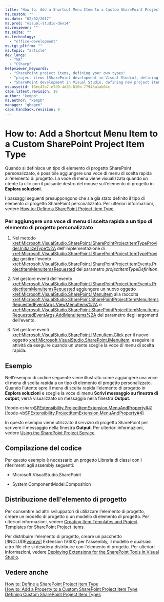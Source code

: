 ```yaml
---
title: "How to: Add a Shortcut Menu Item to a Custom SharePoint Project Item Type | Microsoft Docs"
ms.custom: ""
ms.date: "02/02/2017"
ms.prod: "visual-studio-dev14"
ms.reviewer: ""
ms.suite: ""
ms.technology: 
  - "office-development"
ms.tgt_pltfrm: ""
ms.topic: "article"
dev_langs: 
  - "VB"
  - "CSharp"
helpviewer_keywords: 
  - "SharePoint project items, defining your own types"
  - "project items [SharePoint development in Visual Studio], defining your own types"
  - "SharePoint development in Visual Studio, defining new project item types"
ms.assetid: f6ec47a7-e7d9-4e26-810b-77943a1ab04c
caps.latest.revision: 10
author: "kempb"
ms.author: "kempb"
manager: "ghogen"
caps.handback.revision: 9
---
```

# How to: Add a Shortcut Menu Item to a Custom SharePoint Project Item Type
  Quando si definisce un tipo di elemento di progetto SharePoint personalizzato, è possibile aggiungere una voce di menu di scelta rapida all'elemento di progetto.  La voce di menu viene visualizzata quando un utente fa clic con il pulsante destro del mouse sull'elemento di progetto in **Esplora soluzioni**.  
  
 I passaggi seguenti presuppongono che sia già stato definito il tipo di elemento di progetto SharePoint personalizzato.  Per ulteriori informazioni, vedere [How to: Define a SharePoint Project Item Type](../sharepoint/how-to-define-a-sharepoint-project-item-type.md).  
  
### Per aggiungere una voce di menu di scelta rapida a un tipo di elemento di progetto personalizzato  
  
1.  Nel metodo <xref:Microsoft.VisualStudio.SharePoint.ISharePointProjectItemTypeProvider.InitializeType%2A> dell'implementazione di <xref:Microsoft.VisualStudio.SharePoint.ISharePointProjectItemTypeProvider> gestire l'evento <xref:Microsoft.VisualStudio.SharePoint.ISharePointProjectItemEvents.ProjectItemMenuItemsRequested> del parametro *projectItemTypeDefinition*.  
  
2.  Nel gestore eventi dell'evento <xref:Microsoft.VisualStudio.SharePoint.ISharePointProjectItemEvents.ProjectItemMenuItemsRequested> aggiungere un nuovo oggetto <xref:Microsoft.VisualStudio.SharePoint.IMenuItem> alla raccolta <xref:Microsoft.VisualStudio.SharePoint.SharePointProjectItemMenuItemsRequestedEventArgs.ViewMenuItems%2A> o <xref:Microsoft.VisualStudio.SharePoint.SharePointProjectItemMenuItemsRequestedEventArgs.AddMenuItems%2A> del parametro degli argomenti dell'evento.  
  
3.  Nel gestore eventi <xref:Microsoft.VisualStudio.SharePoint.IMenuItem.Click> per il nuovo oggetto <xref:Microsoft.VisualStudio.SharePoint.IMenuItem>, eseguire le attività da eseguire quando un utente sceglie la voce di menu di scelta rapida.  
  
## Esempio  
 Nell'esempio di codice seguente viene illustrato come aggiungere una voce di menu di scelta rapida a un tipo di elemento di progetto personalizzato.  Quando l'utente apre il menu di scelta rapida l'elemento di progetto in **Esplora soluzioni** e sceglie la voce di menu **Scrivi messaggio su finestra di output**, verrà visualizzato un messaggio nella finestra **Output**.  
  
 [!code-csharp[SPExtensibility.ProjectItemExtension.MenuAndProperty#4](../snippets/csharp/VS_Snippets_OfficeSP/spextensibility.projectitemextension.menuandproperty/cs/extension/projectitemtypemenu.cs#4)]
 [!code-vb[SPExtensibility.ProjectItemExtension.MenuAndProperty#4](../snippets/visualbasic/VS_Snippets_OfficeSP/spextensibility.projectitemextension.menuandproperty/vb/extension/projectitemtypemenu.vb#4)]  
  
 In questo esempio viene utilizzato il servizio di progetto SharePoint per scrivere il messaggio nella finestra **Output**.  Per ulteriori informazioni, vedere [Using the SharePoint Project Service](../sharepoint/using-the-sharepoint-project-service.md).  
  
## Compilazione del codice  
 Per questo esempio è necessario un progetto Libreria di classi con i riferimenti agli assembly seguenti:  
  
-   Microsoft.VisualStudio.SharePoint  
  
-   System.ComponentModel.Composition  
  
## Distribuzione dell'elemento di progetto  
 Per consentire ad altri sviluppatori di utilizzare l'elemento di progetto, creare un modello di progetto o un modello di elemento di progetto.  Per ulteriori informazioni, vedere [Creating Item Templates and Project Templates for SharePoint Project Items](../sharepoint/creating-item-templates-and-project-templates-for-sharepoint-project-items.md).  
  
 Per distribuire l'elemento di progetto, creare un pacchetto [!INCLUDE[vsprvs](../sharepoint/includes/vsprvs-md.md)] Extension \(VSIX\) per l'assembly, il modello e qualsiasi altro file che si desidera distribuire con l'elemento di progetto.  Per ulteriori informazioni, vedere [Deploying Extensions for the SharePoint Tools in Visual Studio](../sharepoint/deploying-extensions-for-the-sharepoint-tools-in-visual-studio.md).  
  
## Vedere anche  
 [How to: Define a SharePoint Project Item Type](../sharepoint/how-to-define-a-sharepoint-project-item-type.md)   
 [How to: Add a Property to a Custom SharePoint Project Item Type](../sharepoint/how-to-add-a-property-to-a-custom-sharepoint-project-item-type.md)   
 [Defining Custom SharePoint Project Item Types](../sharepoint/defining-custom-sharepoint-project-item-types.md)  
  
  